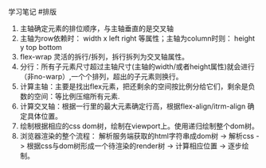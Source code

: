 学习笔记
#排版
1. 主轴确定元素的排位顺序，与主轴垂直的是交叉轴
2. 主轴为row依赖时： width x left right 等属性；主轴为column时则： height y top bottom
3. flex-wrap 灵活的拆行/拆列，拆行拆列为交叉轴属性。
4. 分行：所有子元素尺寸超过主轴尺寸(主轴的width/或者height属性)就会进行（非no-warp）,一个个排列，超出的子元素则换行。
5. 计算主轴：主要是找出flex元素，把还剩余的空间按比例分给它们，剩余是负数的空间：等比例压缩所有元素.
6. 计算交叉轴：根据一行里的最大元素确定行高，根据flex-align/itrm-align 确定具体位置。
7. 绘制根据相应的css dom树，绘制在viewport上。使用递归绘制整个dom树。
8. 浏览器渲染的整个流程： 解析服务端获取的html字符串成dom树 -> 解析css -> 根据css与dom树形成一个待渲染的render树 -> 计算相应位置 -> 逐步绘制。